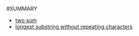 #SUMMARY

* [two sum](book/two-sum.md)
* [longest substring without repeating characters](book/longest-substring-without-repeating-characters.md)
